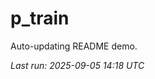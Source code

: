 # p_train

Auto-updating README demo.

<!--START_SECTION:status-->
_Last run: 2025-09-05 14:18 UTC_
<!--END_SECTION:status-->
























































































































































































































































































































































































